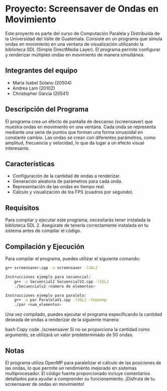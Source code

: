 # Proyecto: Screensaver de Ondas en Movimiento

Este proyecto es parte del curso de Computación Paralela y Distribuida de la Universidad del Valle de Guatemala. Consiste en un programa que simula ondas en movimiento en una ventana de visualización utilizando la biblioteca SDL (Simple DirectMedia Layer). El programa permite configurar y renderizar múltiples ondas en movimiento de manera simultánea.

## Integrantes del equipo

- Maria Isabel Solano (20504)
- Andrea Lam (20102)
- Christopher García (20541)

## Descripción del Programa

El programa crea un efecto de pantalla de descanso (screensaver) que muestra ondas en movimiento en una ventana. Cada onda se representa mediante una serie de puntos que forman una forma sinusoidal en constante cambio. Las ondas se crean con diferentes parámetros, como amplitud, frecuencia y velocidad, lo que da lugar a un efecto visual interesante.

## Características

- Configuración de la cantidad de ondas a renderizar.
- Generación aleatoria de parámetros para cada onda.
- Representación de las ondas en tiempo real.
- Cálculo y visualización de los FPS (cuadros por segundo).

## Requisitos

Para compilar y ejecutar este programa, necesitarás tener instalada la biblioteca SDL 2. Asegúrate de tenerla correctamente instalada en tu sistema antes de compilar el código.

## Compilación y Ejecución

Para compilar el programa, puedes utilizar el siguiente comando:

```bash
g++ screensaver.cpp -o screensaver -lSDL2

Instrucciones ejemplo para secuencial:
	g++ -o Secuencial2 SecuencialV2.cpp -lSDL2
	./Secuencialv2 <número de elementos>

Instrucciones ejemplo para paralelo:
	g++ -o par ParalelaV1.cpp -lSDL2 -fopenmp
	./par <num_elementos>

```
Una vez compilado, puedes ejecutar el programa especificando la cantidad deseada de ondas a renderizar de la siguiente manera:

bash
Copy code
./screensaver <cantidad>
Si no se proporciona la cantidad como argumento, se utilizará un valor predeterminado de 50 ondas.

## Notas
El programa utiliza OpenMP para paralelizar el cálculo de las posiciones de las ondas, lo que permite un rendimiento mejorado en sistemas multiprocesador.
El código fuente proporcionado incluye comentarios detallados para ayudar a comprender su funcionamiento.
¡Disfruta de tu screensaver de ondas en movimiento!

